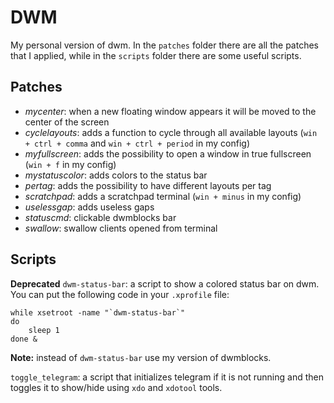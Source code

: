 # DWM

My personal version of dwm. In the `patches` folder there are all the patches that I applied, while in the `scripts` folder there are some useful scripts.

## Patches

- *mycenter*: when a new floating window appears it will be moved to the center of the screen
- *cyclelayouts*: adds a function to cycle through all available layouts (`win + ctrl + comma` and `win + ctrl + period` in my config)
- *myfullscreen*: adds the possibility to open a window in true fullscreen (`win + f` in my config)
- *mystatuscolor*: adds colors to the status bar
- *pertag*: adds the possibility to have different layouts per tag
- *scratchpad*: adds a scratchpad terminal (`win + minus` in my config)
- *uselessgap*: adds useless gaps
- *statuscmd*: clickable dwmblocks bar
- *swallow*: swallow clients opened from terminal

## Scripts

**Deprecated**
`dwm-status-bar`: a script to show a colored status bar on dwm. You can put the following code in your `.xprofile` file:

```
while xsetroot -name "`dwm-status-bar`"
do
	sleep 1
done &
```

**Note:** instead of `dwm-status-bar` use my version of dwmblocks.

`toggle_telegram`: a script that initializes telegram if it is not running and then toggles it to show/hide using `xdo` and `xdotool` tools.
